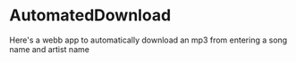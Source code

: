 # AutomatedDownload
Here's a webb app to automatically download an mp3 from entering a song name and artist name
